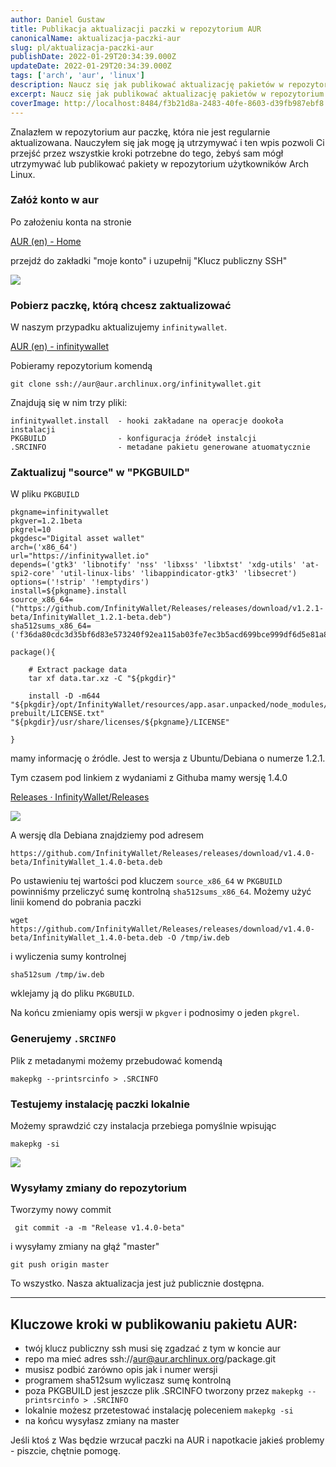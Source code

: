 ```yaml
---
author: Daniel Gustaw
title: Publikacja aktualizacji paczki w repozytorium AUR
canonicalName: aktualizacja-paczki-aur
slug: pl/aktualizacja-paczki-aur
publishDate: 2022-01-29T20:34:39.000Z
updateDate: 2022-01-29T20:34:39.000Z
tags: ['arch', 'aur', 'linux']
description: Naucz się jak publikować aktualizację pakietów w repozytorium użytkowników Arch Linux.
excerpt: Naucz się jak publikować aktualizację pakietów w repozytorium użytkowników Arch Linux.
coverImage: http://localhost:8484/f3b21d8a-2483-40fe-8603-d39fb987ebf8.avif
---
```


Znalazłem w repozytorium aur paczkę, która nie jest regularnie aktualizowana. Nauczyłem się jak mogę ją utrzymywać i ten wpis pozwoli Ci przejść przez wszystkie kroki potrzebne do tego, żebyś sam mógł utrzymywać lub publikować pakiety w repozytorium użytkowników Arch Linux.

### Załóż konto w aur

Po założeniu konta na stronie

[AUR (en) - Home](https://aur.archlinux.org/)

przejdź do zakładki "moje konto" i uzupełnij "Klucz publiczny SSH"

![](http://localhost:8484/08559ea5-1a3c-40c5-96f0-d5e3b34148cf.avif)

### Pobierz paczkę, którą chcesz zaktualizować

W naszym przypadku aktualizujemy `infinitywallet`.

[AUR (en) - infinitywallet](https://aur.archlinux.org/packages/infinitywallet/)

Pobieramy repozytorium komendą

```
git clone ssh://aur@aur.archlinux.org/infinitywallet.git
```

Znajdują się w nim trzy pliki:

```
infinitywallet.install  - hooki zakładane na operacje dookoła instalacji
PKGBUILD                - konfiguracja źródeł instalcji
.SRCINFO                - metadane pakietu generowane atuomatycznie
```

### Zaktualizuj "source" w "PKGBUILD"

W pliku `PKGBUILD`

```
pkgname=infinitywallet
pkgver=1.2.1beta
pkgrel=10
pkgdesc="Digital asset wallet"
arch=('x86_64')
url="https://infinitywallet.io"
depends=('gtk3' 'libnotify' 'nss' 'libxss' 'libxtst' 'xdg-utils' 'at-spi2-core' 'util-linux-libs' 'libappindicator-gtk3' 'libsecret')
options=('!strip' '!emptydirs')
install=${pkgname}.install
source_x86_64=("https://github.com/InfinityWallet/Releases/releases/download/v1.2.1-beta/InfinityWallet_1.2.1-beta.deb")
sha512sums_x86_64=('f36da80cdc3d35bf6d83e573240f92ea115ab03fe7ec3b5acd699bce999df6d5e81a8ab1966ad8977773bbba2710e3fb6fba0229c3195262cd698e938fd864de')

package(){

	# Extract package data
	tar xf data.tar.xz -C "${pkgdir}"

	install -D -m644 "${pkgdir}/opt/InfinityWallet/resources/app.asar.unpacked/node_modules/phantomjs-prebuilt/LICENSE.txt" "${pkgdir}/usr/share/licenses/${pkgname}/LICENSE"

}
```

mamy informację o źródle. Jest to wersja z Ubuntu/Debiana o numerze 1.2.1.

Tym czasem pod linkiem z wydaniami z Githuba mamy wersję 1.4.0

[Releases · InfinityWallet/Releases](https://github.com/InfinityWallet/Releases/releases)

![](http://localhost:8484/03aa2c9c-5c02-48c1-b89a-5b6dc474378b.avif)

A wersję dla Debiana znajdziemy pod adresem

```
https://github.com/InfinityWallet/Releases/releases/download/v1.4.0-beta/InfinityWallet_1.4.0-beta.deb
```

Po ustawieniu tej wartości pod kluczem `source_x86_64` w `PKGBUILD` powinniśmy przeliczyć sumę kontrolną `sha512sums_x86_64`. Możemy użyć linii komend do pobrania paczki

```
wget https://github.com/InfinityWallet/Releases/releases/download/v1.4.0-beta/InfinityWallet_1.4.0-beta.deb -O /tmp/iw.deb
```

i wyliczenia sumy kontrolnej

```
sha512sum /tmp/iw.deb
```

wklejamy ją do pliku `PKGBUILD`.

Na końcu zmieniamy opis wersji w `pkgver` i podnosimy o jeden `pkgrel`.

### Generujemy `.SRCINFO`

Plik z metadanymi możemy przebudować komendą

```
makepkg --printsrcinfo > .SRCINFO
```

### Testujemy instalację paczki lokalnie

Możemy sprawdzić czy instalacja przebiega pomyślnie wpisując

```
makepkg -si
```

![](http://localhost:8484/edfefedf-af85-409b-9e6d-ff33fbeefd07.avif)

### Wysyłamy zmiany do repozytorium

Tworzymy nowy commit

```
 git commit -a -m "Release v1.4.0-beta"
```

i wysyłamy zmiany na głąź "master"

```
git push origin master
```

To wszystko. Nasza aktualizacja jest już publicznie dostępna.

---

## Kluczowe kroki w publikowaniu pakietu AUR:

* twój klucz publiczny ssh musi się zgadzać z tym w koncie aur
* repo ma mieć adres ssh://[aur@aur.archlinux.org](mailto:aur@aur.archlinux.org)/package.git
* musisz podbić zarówno opis jak i numer wersji
* programem sha512sum wyliczasz sumę kontrolną
* poza PKGBUILD jest jeszcze plik .SRCINFO tworzony przez `makepkg --printsrcinfo > .SRCINFO`
* lokalnie możesz przetestować instalację poleceniem `makepkg -si`
* na końcu wysyłasz zmiany na master

Jeśli ktoś z Was będzie wrzucał paczki na AUR i napotkacie jakieś problemy - piszcie, chętnie pomogę.
